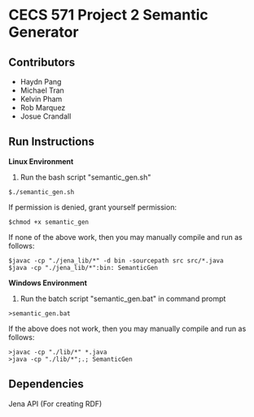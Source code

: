 # CECS 571 Project 2 Semantic Generator

## Contributors
- Haydn Pang
- Michael Tran
- Kelvin Pham
- Rob Marquez
- Josue Crandall

## Run Instructions
**Linux Environment**
1. Run the bash script "semantic_gen.sh"

```$./semantic_gen.sh```

If permission is denied, grant yourself permission:

```$chmod +x semantic_gen```

If none of the above work, then you may manually compile and run as follows:

```
$javac -cp "./jena_lib/*" -d bin -sourcepath src src/*.java
$java -cp "./jena_lib/*":bin: SemanticGen
```

**Windows Environment**

1. Run the batch script "semantic_gen.bat" in command prompt

```>semantic_gen.bat```

If the above does not work, then you may manually compile and run as follows:

```
>javac -cp "./lib/*" *.java
>java -cp "./lib/*";.; SemanticGen
```

## Dependencies
Jena API (For creating RDF)
